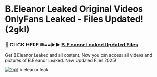 # B.Eleanor Leaked Original Videos 0nlyFans Leaked - Files Updated! (2gkl)

<h3>🔴 CLICK HERE 🌐==►► <a href="https://tinyurl.com/2wckxsce" rel="nofollow">B.Eleanor Leaked Updated Files</a></h3>

Get B.Eleanor Leaked and all content. Now you can access all videos and pictures of B.Eleanor Leaked. New Updated Files 2025!

[![2gkl](https://i.imgur.com/AFduVYN.gif)](https://tinyurl.com/2wckxsce)
b.eleanor leak